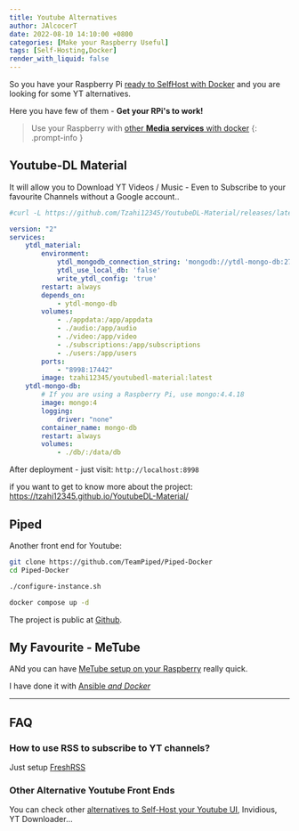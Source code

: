 ```yaml
---
title: Youtube Alternatives
author: JAlcocerT
date: 2022-08-10 14:10:00 +0800
categories: [Make your Raspberry Useful]
tags: [Self-Hosting,Docker]
render_with_liquid: false
---
```


So you have your Raspberry Pi [ready to SelfHost with Docker](https://jalcocert.github.io/RPi/posts/selfhosting-with-docker/) and you are looking for some YT alternatives.

Here you have few of them - **Get your RPi's to work!**

>  Use your Raspberry with [other **Media services** with docker](https://github.com/JAlcocerT/Docker/tree/main/Media)
{: .prompt-info }


## Youtube-DL Material

It will allow you to Download YT Videos / Music - Even to Subscribe to your favourite Channels without a Google account..

```sh
#curl -L https://github.com/Tzahi12345/YoutubeDL-Material/releases/latest/download/docker-compose.yml -o docker-compose.yml
```

```yml
version: "2"
services:
    ytdl_material:
        environment: 
            ytdl_mongodb_connection_string: 'mongodb://ytdl-mongo-db:27017'
            ytdl_use_local_db: 'false'
            write_ytdl_config: 'true'
        restart: always
        depends_on:
            - ytdl-mongo-db
        volumes:
            - ./appdata:/app/appdata
            - ./audio:/app/audio
            - ./video:/app/video
            - ./subscriptions:/app/subscriptions
            - ./users:/app/users
        ports:
            - "8998:17442"
        image: tzahi12345/youtubedl-material:latest
    ytdl-mongo-db:
        # If you are using a Raspberry Pi, use mongo:4.4.18
        image: mongo:4
        logging:
            driver: "none"          
        container_name: mongo-db
        restart: always
        volumes:
            - ./db/:/data/db
```

After deployment - just visit: `http://localhost:8998`

if you want to get to know more about the project: <https://tzahi12345.github.io/YoutubeDL-Material/>

## Piped

Another front end for Youtube:

```sh
git clone https://github.com/TeamPiped/Piped-Docker
cd Piped-Docker

./configure-instance.sh

docker compose up -d
```


The project is public at [Github](https://github.com/TeamPiped/Piped).

## My Favourite - MeTube

ANd you can have [MeTube setup on your Raspberry](https://jalcocert.github.io/Linux/docs/linux__cloud.md/ansible/#ansible-like-a-pro) really quick.

I have done it with [Ansible *and Docker*](https://jalcocert.github.io/Linux/docs/linux__cloud.md/ansible/)

---

## FAQ

### How to use RSS to subscribe to YT channels?

Just setup [FreshRSS](https://fossengineer.com/selfhosting-freshrss-with-docker)

### Other Alternative Youtube Front Ends

You can check other [alternatives to Self-Host your Youtube UI](https://fossengineer.com/youtube-alternative-front-ends), Invidious, YT Downloader...